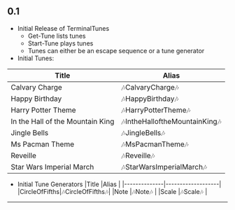 ## 0.1
* Initial Release of TerminalTunes
  * Get-Tune lists tunes 
  * Start-Tune plays tunes
  * Tunes can either be an escape sequence or a tune generator
* Initial Tunes:

|Title                           |Alias                          |
|--------------------------------|-------------------------------|
|Calvary Charge                  |🎶CalvaryCharge🎶             |
|Happy Birthday                  |🎶HappyBirthday🎶             |
|Harry Potter Theme              |🎶HarryPotterTheme🎶          |
|In the Hall of the Mountain King|🎶IntheHalloftheMountainKing🎶|
|Jingle Bells                    |🎶JingleBells🎶               |
|Ms Pacman Theme                 |🎶MsPacmanTheme🎶             |
|Reveille                        |🎶Reveille🎶                  |
|Star Wars Imperial March        |🎶StarWarsImperialMarch🎶     |

* Initial Tune Generators
|Title         |Alias              |
|--------------|-------------------|
|CircleOfFifths|🎶CircleOfFifths🎶|
|Note          |🎶Note🎶          |
|Scale         |🎶Scale🎶         |          
---

